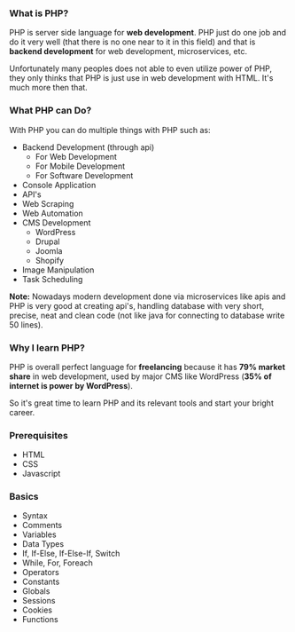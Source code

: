 ### What is PHP?
PHP is server side language for **web development**. PHP just do one job and do it very well (that there is no one near to it in this field) and that is **backend development** for web development, microservices, etc.

Unfortunately many peoples does not able to even utilize power of PHP, they only thinks that PHP is just use in web development with HTML. It's much more then that.

### What PHP can Do? 
With PHP you can do multiple things with PHP such as:
- Backend Development (through api)
    - For Web Development
    - For Mobile Development
    - For Software Development
- Console Application
- API's
- Web Scraping
- Web Automation
- CMS Development
    - WordPress
    - Drupal
    - Joomla
    - Shopify
- Image Manipulation
- Task Scheduling

**Note:** Nowadays modern development done via microservices like apis and PHP is very good at creating api's, handling database with very short, precise, neat and clean code (not like java for connecting to database write 50 lines).

### Why I learn PHP?
PHP is overall perfect language for **freelancing** because it has **79% market share** in web development, used by major CMS like WordPress (**35% of internet is power by WordPress**).

So it's great time to learn PHP and its relevant tools and start your bright career.

### Prerequisites
- HTML
- CSS
- Javascript

### Basics
- Syntax
- Comments
- Variables
- Data Types
- If, If-Else, If-Else-If, Switch
- While, For, Foreach
- Operators
- Constants
- Globals
- Sessions
- Cookies
- Functions
